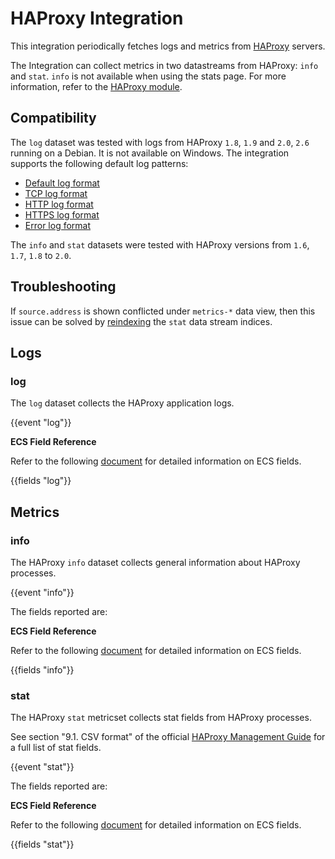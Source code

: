# HAProxy Integration

This integration periodically fetches logs and metrics from [HAProxy](https://www.haproxy.org/) servers.

The Integration can collect metrics in two datastreams from HAProxy: `info` and `stat`. `info` is not available when using the stats page. For more information, refer to the [HAProxy module](https://www.elastic.co/docs/reference/beats/metricbeat/metricbeat-module-haproxy).

## Compatibility

The `log` dataset was tested with logs from HAProxy `1.8`, `1.9` and `2.0`, `2.6` running on a Debian. It is not available on Windows. 
The integration supports the following default log patterns:
* [Default log format](https://cbonte.github.io/haproxy-dconv/2.6/configuration.html#8.2.1)
* [TCP log format](https://cbonte.github.io/haproxy-dconv/2.6/configuration.html#8.2.2)
* [HTTP log format](https://cbonte.github.io/haproxy-dconv/2.6/configuration.html#8.2.3)
* [HTTPS log format](https://cbonte.github.io/haproxy-dconv/2.6/configuration.html#8.2.4)
* [Error log format](https://cbonte.github.io/haproxy-dconv/2.6/configuration.html#8.2.5)

The `info` and `stat` datasets were tested with HAProxy versions from `1.6`, `1.7`, `1.8` to `2.0`. 

## Troubleshooting

If `source.address` is shown conflicted under ``metrics-*`` data view, then this issue can be solved by [reindexing](https://www.elastic.co/guide/en/elasticsearch/reference/current/tsds-reindex.html) the `stat` data stream indices.

## Logs

### log

The `log` dataset collects the HAProxy application logs.

{{event "log"}}

**ECS Field Reference**

Refer to the following [document](https://www.elastic.co/guide/en/ecs/current/ecs-field-reference.html) for detailed information on ECS fields.

{{fields "log"}}


## Metrics

### info

The HAProxy `info` dataset collects general information about HAProxy processes.

{{event "info"}}

The fields reported are:

**ECS Field Reference**

Refer to the following [document](https://www.elastic.co/guide/en/ecs/current/ecs-field-reference.html) for detailed information on ECS fields.

{{fields "info"}}

### stat

The HAProxy `stat` metricset collects stat fields from HAProxy processes.

See section "9.1. CSV format" of the official [HAProxy Management Guide](http://www.haproxy.org/download/2.0/doc/management.txt) for a full list of stat fields.

{{event "stat"}}

The fields reported are:

**ECS Field Reference**

Refer to the following [document](https://www.elastic.co/guide/en/ecs/current/ecs-field-reference.html) for detailed information on ECS fields.

{{fields "stat"}}
